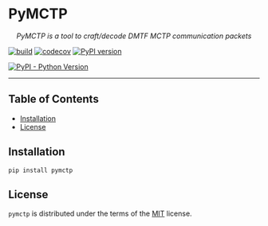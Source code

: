 # PyMCTP

<p align="center">
    <em>PyMCTP is a tool to craft/decode DMTF MCTP communication packets</em>
</p>

[![build](https://github.com/jls5177/mctp-emu/workflows/Build/badge.svg)](https://github.com/jls5177/mctp-emu/actions)
[![codecov](https://codecov.io/gh/jls5177/mctp-emu/branch/master/graph/badge.svg)](https://codecov.io/gh/jls5177/mctp-emu)
[![PyPI version](https://badge.fury.io/py/pymctp.svg)](https://badge.fury.io/py/pymctp)
<!-- [![PyPI - Version](https://img.shields.io/pypi/v/pymctp.svg)](https://pypi.org/project/pymctp) -->
[![PyPI - Python Version](https://img.shields.io/pypi/pyversions/pymctp.svg)](https://pypi.org/project/pymctp)

-----

## Table of Contents

- [Installation](#installation)
- [License](#license)

## Installation

```console
pip install pymctp
```

## License

`pymctp` is distributed under the terms of the [MIT](https://spdx.org/licenses/MIT.html) license.
